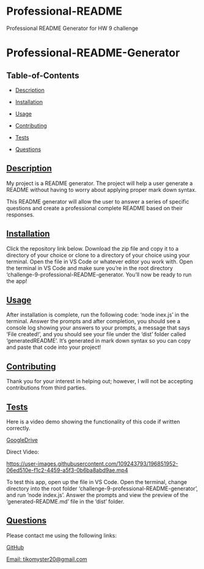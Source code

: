 # Professional-README
Professional README Generator for HW 9 challenge
# Professional-README-Generator

  ## Table-of-Contents

  * [Description](#description)
  * [Installation](#installation)
  * [Usage](#usage)
   
  * [Contributing](#contributing)
  * [Tests](#tests)
  * [Questions](#questions)
  
  ## [Description](#table-of-contents)

  My project is a README generator. The project will help a user generate a README without having to worry about applying proper mark down syntax.

  This README generator will allow the user to answer a series of specific questions and create a professional complete README based on their responses. 

  ## [Installation](#table-of-contents)

  Click the repository link below. Download the zip file and copy it to a directory of your choice or clone to a directory of your choice using your terminal.  Open the file in VS Code or whatever editor you work with. Open the terminal in VS Code and make sure you’re in the root directory ‘challenge-9-professional-README-generator. You’ll now be ready to run the app!


  ## [Usage](#table-of-contents)

  After installation is complete, run the following code: ‘node inex.js’ in the terminal. Answer the prompts and after completion, you should see a console log showing your answers to your prompts, a message that says ‘File created!’, and you should see your file under the ‘dist’ folder called ‘generatedREADME’. It’s generated in mark down syntax so you can copy and paste that code into your project!

  ## [Contributing](#table-of-contents)
  
  
  Thank you for your interest in helping out; however, I will not be accepting contributions from third parties.
    

  ## [Tests](#table-of-contents)

Here is a video demo showing the functionality of this code if written correctly.

[GoogleDrive](https://drive.google.com/file/d/1K7q7momV8PgrDG8MCXROHheiqddgAIBI/view?usp=sharing)

Direct Video:


https://user-images.githubusercontent.com/109243793/196851952-06ed510e-f1c2-4459-a5f3-0b6ba8abd9ae.mp4

[](Develop/Video%20Demo/2022-10-19%2020-34-24.mp4)

  To test this app, open up the file in VS Code. Open the terminal, change directory into the root folder ‘challenge-9-professional-README-generator’, and run ‘node index.js’. Answer the prompts and view the preview of the ‘generated-README.md’ file in the ‘dist’ folder.

  ## [Questions](#table-of-contents)

  Please contact me using the following links:

  [GitHub](https://github.com/TikoMyster)

  [Email: tikomyster20@gmail.com](mailto:tikomyster20@gmail.com)
